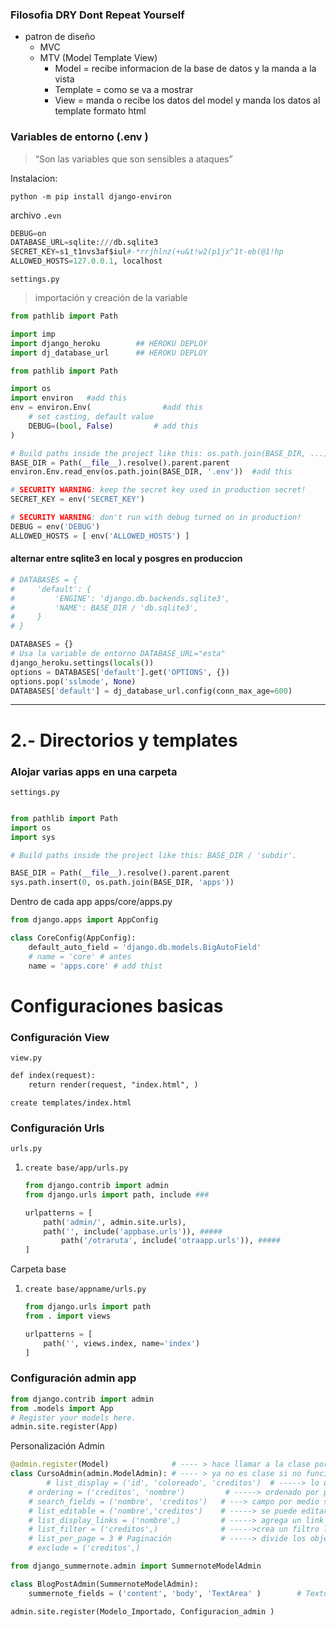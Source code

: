 
### Filosofia DRY Dont Repeat Yourself

- patron de diseño
    - MVC
    - MTV (Model Template View)
        - Model = recibe informacion de la base de datos  y la manda a la vista
        - Template = como se va a mostrar
        - View = manda o recibe los datos del model y manda los datos al template formato html


    

### Variables de entorno (.env )

> “Son las variables que son sensibles a ataques”
> 

Instalacion: 

`python -m pip install django-environ`

archivo `.evn`

```python
DEBUG=on
DATABASE_URL=sqlite:///db.sqlite3
SECRET_KEY=s1_t1nvs3af$iul#-*rrjhlnz(+u&t!w2(p1jx^1t-eb(@1!hp
ALLOWED_HOSTS=127.0.0.1, localhost

```

`settings.py` 

> importación y creación de la variable
> 

```python
from pathlib import Path

import imp
import django_heroku        ## HEROKU DEPLOY
import dj_database_url      ## HEROKU DEPLOY

from pathlib import Path

import os
import environ   #add this
env = environ.Env(                #add this
    # set casting, default value
    DEBUG=(bool, False)         # add this
)

# Build paths inside the project like this: os.path.join(BASE_DIR, ...)
BASE_DIR = Path(__file__).resolve().parent.parent
environ.Env.read_env(os.path.join(BASE_DIR, '.env'))  #add this

# SECURITY WARNING: keep the secret key used in production secret!
SECRET_KEY = env('SECRET_KEY')

# SECURITY WARNING: don't run with debug turned on in production!
DEBUG = env('DEBUG') 
ALLOWED_HOSTS = [ env('ALLOWED_HOSTS') ]
```


#### alternar entre sqlite3 en local y posgres en produccion

```python
# DATABASES = {
#     'default': {
#         'ENGINE': 'django.db.backends.sqlite3',
#         'NAME': BASE_DIR / 'db.sqlite3',
#     }
# }

DATABASES = {}
# Usa la variable de entorno DATABASE_URL="esta"
django_heroku.settings(locals())
options = DATABASES['default'].get('OPTIONS', {})
options.pop('sslmode', None)
DATABASES['default'] = dj_database_url.config(conn_max_age=600)
```

---


# 2.- Directorios y templates

### Alojar varias apps en una carpeta

`settings.py`

```python

from pathlib import Path
import os
import sys

# Build paths inside the project like this: BASE_DIR / 'subdir'.

BASE_DIR = Path(__file__).resolve().parent.parent
sys.path.insert(0, os.path.join(BASE_DIR, 'apps'))
```

Dentro de cada app
apps/core/apps.py

```python
from django.apps import AppConfig

class CoreConfig(AppConfig):
    default_auto_field = 'django.db.models.BigAutoField'
	# name = 'core' # antes
    name = 'apps.core' # add thist
```

# Configuraciones basicas

### Configuración View

`view.py`

```html
def index(request):        
    return render(request, "index.html", )   
```

`create templates/index.html`

### Configuración Urls

`urls.py` 

1. `create base/app/urls.py` 
    
    ```python
    from django.contrib import admin
    from django.urls import path, include ###
    
    urlpatterns = [
        path('admin/', admin.site.urls),
        path('', include('appbase.urls')), #####
    		path('/otraruta', include('otraapp.urls')), #####
    ]
    
    ```
    

Carpeta base

1. `create base/appname/urls.py` 
    
    ```python
    from django.urls import path
    from . import views
    
    urlpatterns = [
        path('', views.index, name='index')
    ]
    ```
    

### Configuración admin app


```python
from django.contrib import admin
from .models import App
# Register your models here.
admin.site.register(App)
```

Personalización Admin 

```python
@admin.register(Model)              # ---- > hace llamar a la clase por funcion directamente
class CursoAdmin(admin.ModelAdmin): # ---- > ya no es clase si no funcion
		# list_display = ('id', 'coloreado', 'creditos')  # -----> lo que se va a mostrar
    # ordering = ('creditos', 'nombre')         # -----> ordenado por puede ser negativo
    # search_fields = ('nombre', 'creditos')   # ---> campo por medio se puede hacer busqueda
    # list_editable = ('nombre','creditos')    # -----> se puede editar todos en la pagina principal
    # list_display_links = ('nombre',)         # -----> agrega un link para modificar
    # list_filter = ('creditos',)              # ----->crea un filtro lateral
    # list_per_page = 3 # Paginación           # -----> divide los objetos en paginas de numero asignado
    # exclude = ('creditos',)  

from django_summernote.admin import SummernoteModelAdmin

class BlogPostAdmin(SummernoteModelAdmin): 
    summernote_fields = ('content', 'body', 'TextArea' )        # Texto enriquecido

admin.site.register(Modelo_Importado, Configuracion_admin )
```

